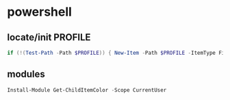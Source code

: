# powershell

## locate/init PROFILE

```ps1
if (!(Test-Path -Path $PROFILE)) { New-Item -Path $PROFILE -ItemType File }; ise $PROFILE
```

## modules

```ps1
Install-Module Get-ChildItemColor -Scope CurrentUser
```
